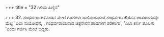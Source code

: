 +++
title = "32 ಗಿಳಿಯ ಹಿಣ್ಡಿನ"

+++
32. ಗಂಧರ್ವರು ಗಿಳಿವಿಂಡಿನ ಮೇಲೆ ಗಿಡಗಗಳು ದಾಳಿಮಾಡಿದಂತೆ ಗಂಧರ್ವರು ಕೌರವನ ಚಾತುರಂಗವನ್ನು ಮೆಟ್ಟಿ 'ಎಲಾ ಸುಯೋಧನ, , ಗಂಧರ್ವರಾಯನಾದ ಚಿತ್ರಸೇನನ ಪಾದಗಳಿಗೆ ಶರಣಾಗು', 'ಎಲಾ ಕರ್ಣ ತೊಲಗು 'ಎಂದು ಗರ್ಜಿಸಿ ಮೇಲೆ ಬಿದ್ದರು.